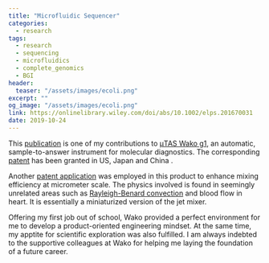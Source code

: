 ```yaml
---
title: "Microfluidic Sequencer"
categories:
  - research
tags:
  - research
  - sequencing
  - microfluidics
  - complete_genomics
  - BGI
header:
  teaser: "/assets/images/ecoli.png"
excerpt: ""
og_image: "/assets/images/ecoli.png"
link: https://onlinelibrary.wiley.com/doi/abs/10.1002/elps.201670031
date: 2019-10-24
---
```


This [publication](https://onlinelibrary.wiley.com/doi/abs/10.1002/elps.201670031) is one of my contributions to [&mu;TAS Wako g1](http://www.wako-chem.co.jp/rinyaku/products/g1/index.htm), an automatic, sample-to-answer instrument for molecular diagnostics. The corresponding [patent](https://patents.google.com/patent/CN104471385B/en) has been granted in US, Japan and China .

Another [patent application](https://patents.google.com/patent/WO2018100421A1/en?oq=WO2018100421A1) was employed in this product to enhance mixing efficiency at micrometer scale. The physics involved is found in seemingly unrelated areas such as [Rayleigh-Benard convection](http://www.scholarpedia.org/article/Rayleigh-B%C3%A9nard_convection) and blood flow in heart. It is essentially a miniaturized version of the jet mixer.

Offering my first job out of school, Wako provided a perfect environment for me to develop a product-oriented engineering mindset. At the same time, my apptite for scientific exploration was also fulfilled. I am always indebted to the supportive colleagues at Wako for helping me laying the foundation of a future career.
